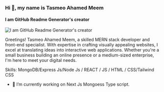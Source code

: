 ### Hi 👋, my name is Tasmeo Ahamed Meem
#### I am GitHub Readme Generator's creator
![I am GitHub Readme Generator's creator](https://i.ibb.co/HTfW6SF/download.jpg)

Greetings! Tasmeo Ahamed Meem, a skilled MERN stack developer and front-end specialist. With expertise in crafting visually appealing websites, I excel at translating ideas into interactive web applications. Whether you're a small business building an online presence or a medium-sized enterprise, I'm here to meet your digital needs.

Skills:  MongoDB/Express Js/Node Js / REACT / JS / HTML / CSS/Tailwind CSS

- 🔭 I’m currently working on  Next Js Mongoess Type script. 






